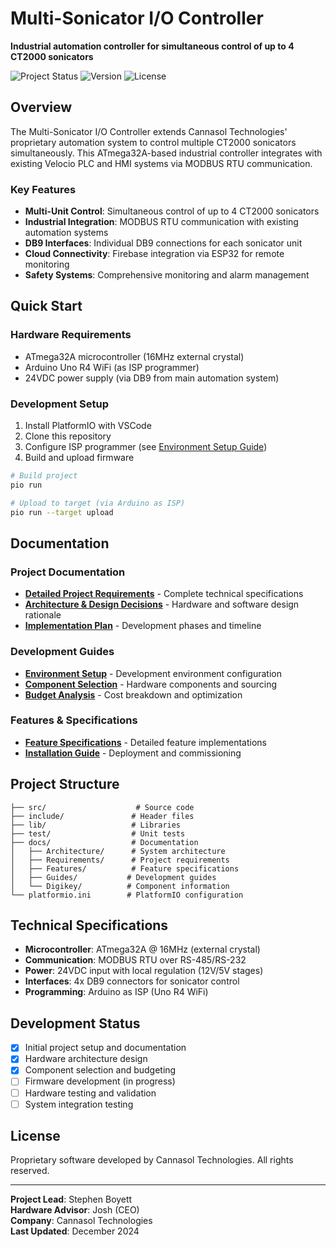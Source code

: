 # Multi-Sonicator I/O Controller

**Industrial automation controller for simultaneous control of up to 4 CT2000 sonicators**

![Project Status](https://img.shields.io/badge/Status-Development-yellow)
![Version](https://img.shields.io/badge/Version-0.1.0-blue)
![License](https://img.shields.io/badge/License-Proprietary-red)

## Overview

The Multi-Sonicator I/O Controller extends Cannasol Technologies' proprietary automation system to control multiple CT2000 sonicators simultaneously. This ATmega32A-based industrial controller integrates with existing Velocio PLC and HMI systems via MODBUS RTU communication.

### Key Features

- **Multi-Unit Control**: Simultaneous control of up to 4 CT2000 sonicators
- **Industrial Integration**: MODBUS RTU communication with existing automation systems
- **DB9 Interfaces**: Individual DB9 connections for each sonicator unit
- **Cloud Connectivity**: Firebase integration via ESP32 for remote monitoring
- **Safety Systems**: Comprehensive monitoring and alarm management

## Quick Start

### Hardware Requirements

- ATmega32A microcontroller (16MHz external crystal)
- Arduino Uno R4 WiFi (as ISP programmer)
- 24VDC power supply (via DB9 from main automation system)

### Development Setup

1. Install PlatformIO with VSCode
2. Clone this repository
3. Configure ISP programmer (see [Environment Setup Guide](docs/Guides/environment-setup.md))
4. Build and upload firmware

```bash
# Build project
pio run

# Upload to target (via Arduino as ISP)
pio run --target upload
```

## Documentation

### Project Documentation
- **[Detailed Project Requirements](docs/Requirements/project-requirements.md)** - Complete technical specifications
- **[Architecture & Design Decisions](docs/Architecture/design-decisions.md)** - Hardware and software design rationale
- **[Implementation Plan](docs/Planning/implementation-plan.md)** - Development phases and timeline

### Development Guides
- **[Environment Setup](docs/Guides/environment-setup.md)** - Development environment configuration
- **[Component Selection](docs/Digikey/component-selection.md)** - Hardware components and sourcing
- **[Budget Analysis](docs/Budget/budget-analysis.md)** - Cost breakdown and optimization

### Features & Specifications
- **[Feature Specifications](docs/Features/Specifications/)** - Detailed feature implementations
- **[Installation Guide](docs/Features/Specifications/18-installation-and-commissioning.md)** - Deployment and commissioning

## Project Structure

```
├── src/                    # Source code
├── include/               # Header files
├── lib/                   # Libraries
├── test/                  # Unit tests
├── docs/                  # Documentation
│   ├── Architecture/      # System architecture
│   ├── Requirements/      # Project requirements
│   ├── Features/          # Feature specifications
│   ├── Guides/           # Development guides
│   └── Digikey/          # Component information
└── platformio.ini        # PlatformIO configuration
```

## Technical Specifications

- **Microcontroller**: ATmega32A @ 16MHz (external crystal)
- **Communication**: MODBUS RTU over RS-485/RS-232
- **Power**: 24VDC input with local regulation (12V/5V stages)
- **Interfaces**: 4x DB9 connectors for sonicator control
- **Programming**: Arduino as ISP (Uno R4 WiFi)

## Development Status

- [x] Initial project setup and documentation
- [x] Hardware architecture design
- [x] Component selection and budgeting
- [ ] Firmware development (in progress)
- [ ] Hardware testing and validation
- [ ] System integration testing

## License

Proprietary software developed by Cannasol Technologies. All rights reserved.

---

**Project Lead**: Stephen Boyett  
**Hardware Advisor**: Josh (CEO)  
**Company**: Cannasol Technologies  
**Last Updated**: December 2024